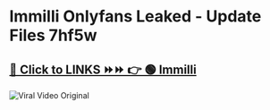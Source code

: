 
 # Immilli Onlyfans Leaked - Update Files 7hf5w

## <h2><a href="https://clipsfans.com/Immilli&ref=git">🔗 Click to LINKS ⏩⏩ 👉 🟢 Immilli </a></h2>

<a href="https://clipsfans.com/Immilli&ref=git" rel="nofollow" data-target="animated-image.originalLink"><img src="https://i.ibb.co.com/xMMVF88/686577567.gif" alt="Viral Video Original" style="max-width: 100%; display: inline-block;" data-target="animated-image.originalImage"></a>

